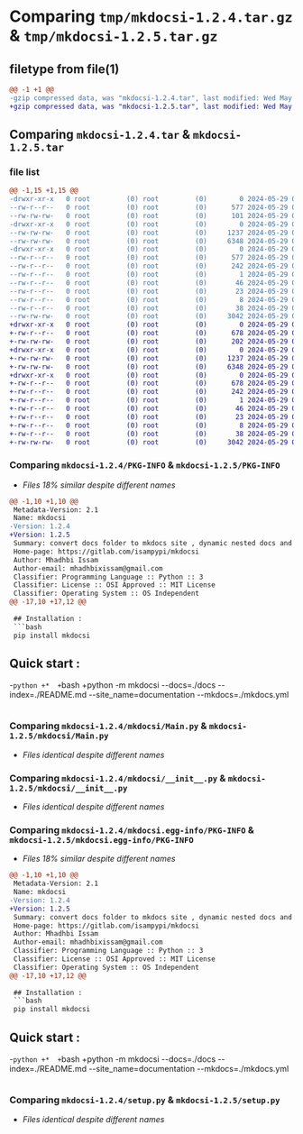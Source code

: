 # Comparing `tmp/mkdocsi-1.2.4.tar.gz` & `tmp/mkdocsi-1.2.5.tar.gz`

## filetype from file(1)

```diff
@@ -1 +1 @@
-gzip compressed data, was "mkdocsi-1.2.4.tar", last modified: Wed May 29 08:26:54 2024, max compression
+gzip compressed data, was "mkdocsi-1.2.5.tar", last modified: Wed May 29 08:33:51 2024, max compression
```

## Comparing `mkdocsi-1.2.4.tar` & `mkdocsi-1.2.5.tar`

### file list

```diff
@@ -1,15 +1,15 @@
-drwxr-xr-x   0 root         (0) root         (0)        0 2024-05-29 08:26:54.988298 mkdocsi-1.2.4/
--rw-r--r--   0 root         (0) root         (0)      577 2024-05-29 08:26:54.988298 mkdocsi-1.2.4/PKG-INFO
--rw-rw-rw-   0 root         (0) root         (0)      101 2024-05-29 08:26:45.000000 mkdocsi-1.2.4/README.md
-drwxr-xr-x   0 root         (0) root         (0)        0 2024-05-29 08:26:54.986298 mkdocsi-1.2.4/mkdocsi/
--rw-rw-rw-   0 root         (0) root         (0)     1237 2024-05-29 08:26:45.000000 mkdocsi-1.2.4/mkdocsi/Main.py
--rw-rw-rw-   0 root         (0) root         (0)     6348 2024-05-29 08:26:45.000000 mkdocsi-1.2.4/mkdocsi/__init__.py
-drwxr-xr-x   0 root         (0) root         (0)        0 2024-05-29 08:26:54.988298 mkdocsi-1.2.4/mkdocsi.egg-info/
--rw-r--r--   0 root         (0) root         (0)      577 2024-05-29 08:26:54.000000 mkdocsi-1.2.4/mkdocsi.egg-info/PKG-INFO
--rw-r--r--   0 root         (0) root         (0)      242 2024-05-29 08:26:54.000000 mkdocsi-1.2.4/mkdocsi.egg-info/SOURCES.txt
--rw-r--r--   0 root         (0) root         (0)        1 2024-05-29 08:26:54.000000 mkdocsi-1.2.4/mkdocsi.egg-info/dependency_links.txt
--rw-r--r--   0 root         (0) root         (0)       46 2024-05-29 08:26:54.000000 mkdocsi-1.2.4/mkdocsi.egg-info/entry_points.txt
--rw-r--r--   0 root         (0) root         (0)       23 2024-05-29 08:26:54.000000 mkdocsi-1.2.4/mkdocsi.egg-info/requires.txt
--rw-r--r--   0 root         (0) root         (0)        8 2024-05-29 08:26:54.000000 mkdocsi-1.2.4/mkdocsi.egg-info/top_level.txt
--rw-r--r--   0 root         (0) root         (0)       38 2024-05-29 08:26:54.988298 mkdocsi-1.2.4/setup.cfg
--rw-rw-rw-   0 root         (0) root         (0)     3042 2024-05-29 08:26:45.000000 mkdocsi-1.2.4/setup.py
+drwxr-xr-x   0 root         (0) root         (0)        0 2024-05-29 08:33:51.477001 mkdocsi-1.2.5/
+-rw-r--r--   0 root         (0) root         (0)      678 2024-05-29 08:33:51.477001 mkdocsi-1.2.5/PKG-INFO
+-rw-rw-rw-   0 root         (0) root         (0)      202 2024-05-29 08:33:42.000000 mkdocsi-1.2.5/README.md
+drwxr-xr-x   0 root         (0) root         (0)        0 2024-05-29 08:33:51.475001 mkdocsi-1.2.5/mkdocsi/
+-rw-rw-rw-   0 root         (0) root         (0)     1237 2024-05-29 08:33:42.000000 mkdocsi-1.2.5/mkdocsi/Main.py
+-rw-rw-rw-   0 root         (0) root         (0)     6348 2024-05-29 08:33:42.000000 mkdocsi-1.2.5/mkdocsi/__init__.py
+drwxr-xr-x   0 root         (0) root         (0)        0 2024-05-29 08:33:51.476001 mkdocsi-1.2.5/mkdocsi.egg-info/
+-rw-r--r--   0 root         (0) root         (0)      678 2024-05-29 08:33:51.000000 mkdocsi-1.2.5/mkdocsi.egg-info/PKG-INFO
+-rw-r--r--   0 root         (0) root         (0)      242 2024-05-29 08:33:51.000000 mkdocsi-1.2.5/mkdocsi.egg-info/SOURCES.txt
+-rw-r--r--   0 root         (0) root         (0)        1 2024-05-29 08:33:51.000000 mkdocsi-1.2.5/mkdocsi.egg-info/dependency_links.txt
+-rw-r--r--   0 root         (0) root         (0)       46 2024-05-29 08:33:51.000000 mkdocsi-1.2.5/mkdocsi.egg-info/entry_points.txt
+-rw-r--r--   0 root         (0) root         (0)       23 2024-05-29 08:33:51.000000 mkdocsi-1.2.5/mkdocsi.egg-info/requires.txt
+-rw-r--r--   0 root         (0) root         (0)        8 2024-05-29 08:33:51.000000 mkdocsi-1.2.5/mkdocsi.egg-info/top_level.txt
+-rw-r--r--   0 root         (0) root         (0)       38 2024-05-29 08:33:51.477001 mkdocsi-1.2.5/setup.cfg
+-rw-rw-rw-   0 root         (0) root         (0)     3042 2024-05-29 08:33:42.000000 mkdocsi-1.2.5/setup.py
```

### Comparing `mkdocsi-1.2.4/PKG-INFO` & `mkdocsi-1.2.5/PKG-INFO`

 * *Files 18% similar despite different names*

```diff
@@ -1,10 +1,10 @@
 Metadata-Version: 2.1
 Name: mkdocsi
-Version: 1.2.4
+Version: 1.2.5
 Summary: convert docs folder to mkdocs site , dynamic nested docs and folders
 Home-page: https://gitlab.com/isampypi/mkdocsi
 Author: Mhadhbi Issam
 Author-email: mhadhbixissam@gmail.com
 Classifier: Programming Language :: Python :: 3
 Classifier: License :: OSI Approved :: MIT License
 Classifier: Operating System :: OS Independent
@@ -17,10 +17,12 @@
 
 ## Installation : 
 ```bash
 pip install mkdocsi
 ```
 
 ## Quick start : 
-```python
+* 
+```bash
+python -m mkdocsi --docs=./docs --index=./README.md --site_name=documentation --mkdocs=./mkdocs.yml
 
 ```
```

### Comparing `mkdocsi-1.2.4/mkdocsi/Main.py` & `mkdocsi-1.2.5/mkdocsi/Main.py`

 * *Files identical despite different names*

### Comparing `mkdocsi-1.2.4/mkdocsi/__init__.py` & `mkdocsi-1.2.5/mkdocsi/__init__.py`

 * *Files identical despite different names*

### Comparing `mkdocsi-1.2.4/mkdocsi.egg-info/PKG-INFO` & `mkdocsi-1.2.5/mkdocsi.egg-info/PKG-INFO`

 * *Files 18% similar despite different names*

```diff
@@ -1,10 +1,10 @@
 Metadata-Version: 2.1
 Name: mkdocsi
-Version: 1.2.4
+Version: 1.2.5
 Summary: convert docs folder to mkdocs site , dynamic nested docs and folders
 Home-page: https://gitlab.com/isampypi/mkdocsi
 Author: Mhadhbi Issam
 Author-email: mhadhbixissam@gmail.com
 Classifier: Programming Language :: Python :: 3
 Classifier: License :: OSI Approved :: MIT License
 Classifier: Operating System :: OS Independent
@@ -17,10 +17,12 @@
 
 ## Installation : 
 ```bash
 pip install mkdocsi
 ```
 
 ## Quick start : 
-```python
+* 
+```bash
+python -m mkdocsi --docs=./docs --index=./README.md --site_name=documentation --mkdocs=./mkdocs.yml
 
 ```
```

### Comparing `mkdocsi-1.2.4/setup.py` & `mkdocsi-1.2.5/setup.py`

 * *Files identical despite different names*

